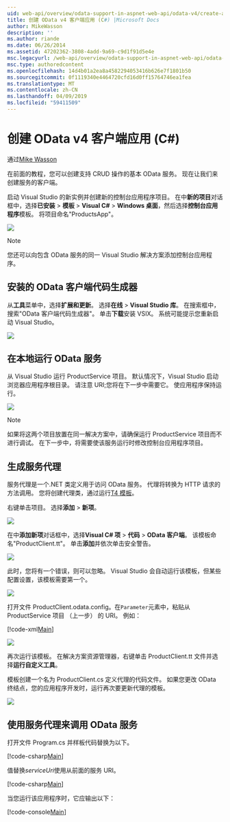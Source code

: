 ```yaml
---
uid: web-api/overview/odata-support-in-aspnet-web-api/odata-v4/create-an-odata-v4-client-app
title: 创建 OData v4 客户端应用 (C#) |Microsoft Docs
author: MikeWasson
description: ''
ms.author: riande
ms.date: 06/26/2014
ms.assetid: 47202362-3808-4add-9a69-c9d1f91d5e4e
msc.legacyurl: /web-api/overview/odata-support-in-aspnet-web-api/odata-v4/create-an-odata-v4-client-app
msc.type: authoredcontent
ms.openlocfilehash: 14d4b01a2ea8a4582294053416b626e7f1801b50
ms.sourcegitcommit: 0f1119340e4464720cfd16d0ff15764746ea1fea
ms.translationtype: MT
ms.contentlocale: zh-CN
ms.lasthandoff: 04/09/2019
ms.locfileid: "59411509"
---
```

# <a name="create-an-odata-v4-client-app-c"></a>创建 OData v4 客户端应用 (C#)

通过[Mike Wasson](https://github.com/MikeWasson)

在前面的教程，您可以创建支持 CRUD 操作的基本 OData 服务。 现在让我们来创建服务的客户端。

启动 Visual Studio 的新实例并创建新的控制台应用程序项目。 在中**新的项目**对话框中，选择**已安装** &gt; **模板** &gt; **Visual C#** &gt; **Windows 桌面**，然后选择**控制台应用程序**模板。 将项目命名&quot;ProductsApp&quot;。

![](create-an-odata-v4-client-app/_static/image1.png)

> [!NOTE]
> 您还可以向包含 OData 服务的同一 Visual Studio 解决方案添加控制台应用程序。


## <a name="install-the-odata-client-code-generator"></a>安装的 OData 客户端代码生成器

从**工具**菜单中，选择**扩展和更新**。 选择**在线** &gt; **Visual Studio 库**。 在搜索框中，搜索&quot;OData 客户端代码生成器&quot;。 单击**下载**安装 VSIX。 系统可能提示您重新启动 Visual Studio。

[![](create-an-odata-v4-client-app/_static/image3.png)](create-an-odata-v4-client-app/_static/image2.png)

## <a name="run-the-odata-service-locally"></a>在本地运行 OData 服务

从 Visual Studio 运行 ProductService 项目。 默认情况下，Visual Studio 启动浏览器应用程序根目录。 请注意 URI;您将在下一步中需要它。 使应用程序保持运行。

![](create-an-odata-v4-client-app/_static/image4.png)

> [!NOTE]
> 如果将这两个项目放置在同一解决方案中，请确保运行 ProductService 项目而不进行调试。 在下一步中，将需要使该服务运行时修改控制台应用程序项目。


## <a name="generate-the-service-proxy"></a>生成服务代理

服务代理是一个.NET 类定义用于访问 OData 服务。 代理将转换为 HTTP 请求的方法调用。 您将创建代理类，通过运行[T4 模板](https://msdn.microsoft.com/library/bb126445.aspx)。

右键单击项目。 选择**添加** &gt; **新项**。

![](create-an-odata-v4-client-app/_static/image5.png)

在中**添加新项**对话框中，选择**Visual C# 项** &gt; **代码** &gt; **OData 客户端**。 该模板命名&quot;ProductClient.tt&quot;。 单击**添加**并依次单击安全警告。

[![](create-an-odata-v4-client-app/_static/image7.png)](create-an-odata-v4-client-app/_static/image6.png)

此时，您将有一个错误，则可以忽略。 Visual Studio 会自动运行该模板，但某些配置设置，该模板需要第一个。

[![](create-an-odata-v4-client-app/_static/image9.png)](create-an-odata-v4-client-app/_static/image8.png)

打开文件 ProductClient.odata.config。在`Parameter`元素中，粘贴从 ProductService 项目 （上一步） 的 URI。 例如：

[!code-xml[Main](create-an-odata-v4-client-app/samples/sample1.xml)]

[![](create-an-odata-v4-client-app/_static/image11.png)](create-an-odata-v4-client-app/_static/image10.png)

再次运行该模板。 在解决方案资源管理器，右键单击 ProductClient.tt 文件并选择**运行自定义工具**。

模板创建一个名为 ProductClient.cs 定义代理的代码文件。 如果您更改 OData 终结点，您的应用程序开发时，运行再次要更新代理的模板。

![](create-an-odata-v4-client-app/_static/image12.png)

## <a name="use-the-service-proxy-to-call-the-odata-service"></a>使用服务代理来调用 OData 服务

打开文件 Program.cs 并样板代码替换为以下。

[!code-csharp[Main](create-an-odata-v4-client-app/samples/sample2.cs)]

值替换*serviceUri*使用从前面的服务 URI。

[!code-csharp[Main](create-an-odata-v4-client-app/samples/sample3.cs)]

当您运行该应用程序时，它应输出以下：

[!code-console[Main](create-an-odata-v4-client-app/samples/sample4.cmd)]
